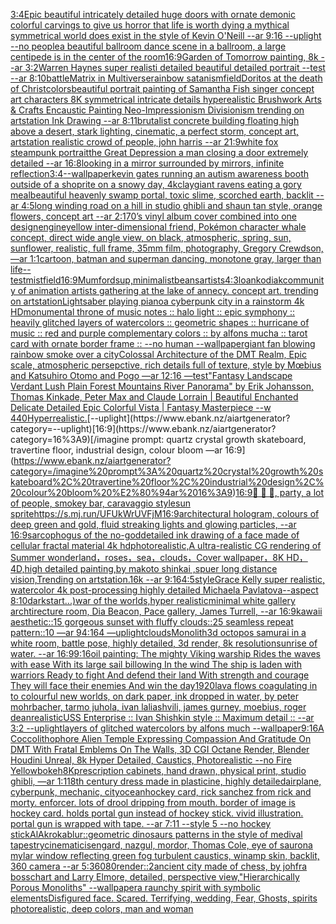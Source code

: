 [3:4](https://www.ebank.nz/aiartgenerator?category=3%3A4)[Epic beautiful intricately detailed huge doors with ornate demonic colorful carvings to give us horror that life is worth dying a mythical symmetrical world does exist in the style of Kevin O'Neill --ar 9:16 --uplight --no people](https://www.ebank.nz/aiartgenerator?category=Epic%20beautiful%20intricately%20detailed%20huge%20doors%20with%20ornate%20demonic%20colorful%20carvings%20to%20give%20us%20horror%20that%20life%20is%20worth%20dying%20a%20mythical%20symmetrical%20world%20does%20exist%20in%20the%20style%20of%20Kevin%20O%27Neill%20--ar%209%3A16%20--uplight%20--no%20people)[a beautiful ballroom dance scene in a ballroom, a large centipede is in the center of the room](https://www.ebank.nz/aiartgenerator?category=a%20beautiful%20ballroom%20dance%20scene%20in%20a%20ballroom%2C%20a%20large%20centipede%20is%20in%20the%20center%20of%20the%20room)[16:9](https://www.ebank.nz/aiartgenerator?category=16%3A9)[Garden of Tomorrow painting, 8k --ar 3:2](https://www.ebank.nz/aiartgenerator?category=Garden%20of%20Tomorrow%20painting%2C%208k%20--ar%203%3A2)[Warren Haynes super realisti  detailed beautiful detailed portrait --test --ar 8:10](https://www.ebank.nz/aiartgenerator?category=Warren%20Haynes%20super%20realisti%20%20detailed%20beautiful%20detailed%20portrait%20--test%20--ar%208%3A10)[battle](https://www.ebank.nz/aiartgenerator?category=battle)[Matrix in Multiverse](https://www.ebank.nz/aiartgenerator?category=Matrix%20in%20Multiverse)[rainbow satanism](https://www.ebank.nz/aiartgenerator?category=rainbow%20satanism)[field](https://www.ebank.nz/aiartgenerator?category=field)[Doritos at the death of Christ](https://www.ebank.nz/aiartgenerator?category=Doritos%20at%20the%20death%20of%20Christ)[colors](https://www.ebank.nz/aiartgenerator?category=colors)[beautiful portrait painting of Samantha Fish singer concept art characters 8K symmetrical intricate details hyperealistic Brushwork Arts & Crafts Encaustic Painting Neo-Impressionism Divisionism trending on artstation Ink Drawing --ar 8:11](https://www.ebank.nz/aiartgenerator?category=beautiful%20portrait%20painting%20of%20Samantha%20Fish%20singer%20concept%20art%20characters%208K%20symmetrical%20intricate%20details%20hyperealistic%20Brushwork%20Arts%20%26%20Crafts%20Encaustic%20Painting%20Neo-Impressionism%20Divisionism%20trending%20on%20artstation%20Ink%20Drawing%20--ar%208%3A11)[brutalist concrete building floating high above a desert, stark lighting, cinematic, a perfect storm, concept art, artstation realistic crowd of people, john harris --ar 21:9](https://www.ebank.nz/aiartgenerator?category=brutalist%20concrete%20building%20floating%20high%20above%20a%20desert%2C%20stark%20lighting%2C%20cinematic%2C%20a%20perfect%20storm%2C%20concept%20art%2C%20artstation%20realistic%20crowd%20of%20people%2C%20john%20harris%20--ar%2021%3A9)[white fox steampunk portrait](https://www.ebank.nz/aiartgenerator?category=white%20fox%20steampunk%20portrait)[the Great Depression a man closing a door extremely detailed --ar 16:8](https://www.ebank.nz/aiartgenerator?category=the%20Great%20Depression%20a%20man%20closing%20a%20door%20extremely%20detailed%20--ar%2016%3A8)[looking in a mirror surrounded by mirrors, infinite reflection](https://www.ebank.nz/aiartgenerator?category=looking%20in%20a%20mirror%20surrounded%20by%20mirrors%2C%20infinite%20reflection)[3:4](https://www.ebank.nz/aiartgenerator?category=3%3A4)[--wallpaper](https://www.ebank.nz/aiartgenerator?category=--wallpaper)[kevin gates running an autism awareness booth outside of a shoprite on a snowy day, 4k](https://www.ebank.nz/aiartgenerator?category=kevin%20gates%20running%20an%20autism%20awareness%20booth%20outside%20of%20a%20shoprite%20on%20a%20snowy%20day%2C%204k)[clay](https://www.ebank.nz/aiartgenerator?category=clay)[giant ravens eating a gory meal](https://www.ebank.nz/aiartgenerator?category=giant%20ravens%20eating%20a%20gory%20meal)[beautiful heavenly swamp portal, toxic slime, scorched earth, backlit --ar 4:5](https://www.ebank.nz/aiartgenerator?category=beautiful%20heavenly%20swamp%20portal%2C%20toxic%20slime%2C%20scorched%20earth%2C%20backlit%20--ar%204%3A5)[long winding road on a hill in studio ghibli and shaun tan style, orange flowers, concept art  --ar 2:1](https://www.ebank.nz/aiartgenerator?category=long%20winding%20road%20on%20a%20hill%20in%20studio%20ghibli%20and%20shaun%20tan%20style%2C%20orange%20flowers%2C%20concept%20art%20%20--ar%202%3A1)[70’s vinyl album cover combined into one design](https://www.ebank.nz/aiartgenerator?category=70%E2%80%99s%20vinyl%20album%20cover%20combined%20into%20one%20design)[engine](https://www.ebank.nz/aiartgenerator?category=engine)[yellow inter-dimensional friend, Pokémon character whale concept, direct wide angle view, on black, atmospheric, spring, sun, sunflower, realistic, full frame, 35mm film, photography, Gregory Crewdson, —ar 1:1](https://www.ebank.nz/aiartgenerator?category=yellow%20inter-dimensional%20friend%2C%20Pok%C3%A9mon%20character%20whale%20concept%2C%20direct%20wide%20angle%20view%2C%20on%20black%2C%20atmospheric%2C%20spring%2C%20sun%2C%20sunflower%2C%20realistic%2C%20full%20frame%2C%2035mm%20film%2C%20photography%2C%20Gregory%20Crewdson%2C%20%E2%80%94ar%201%3A1)[cartoon, batman and superman dancing, monotone gray, larger than life](https://www.ebank.nz/aiartgenerator?category=cartoon%2C%20batman%20and%20superman%20dancing%2C%20monotone%20gray%2C%20larger%20than%20life)[--test](https://www.ebank.nz/aiartgenerator?category=--test)[mist](https://www.ebank.nz/aiartgenerator?category=mist)[field](https://www.ebank.nz/aiartgenerator?category=field)[16:9](https://www.ebank.nz/aiartgenerator?category=16%3A9)[Mumford](https://www.ebank.nz/aiartgenerator?category=Mumford)[sup,minimalist](https://www.ebank.nz/aiartgenerator?category=sup%2Cminimalist)[beans](https://www.ebank.nz/aiartgenerator?category=beans)[artists](https://www.ebank.nz/aiartgenerator?category=artists)[4:3](https://www.ebank.nz/aiartgenerator?category=4%3A3)[loan](https://www.ebank.nz/aiartgenerator?category=loan)[kodiak](https://www.ebank.nz/aiartgenerator?category=kodiak)[community of animation artists gathering at the lake of annecy. concept art. trending on artstation](https://www.ebank.nz/aiartgenerator?category=community%20of%20animation%20artists%20gathering%20at%20the%20lake%20of%20annecy.%20concept%20art.%20trending%20on%20artstation)[Lightsaber playing piano](https://www.ebank.nz/aiartgenerator?category=Lightsaber%20playing%20piano)[a cyberpunk city in a rainstorm 4k HD](https://www.ebank.nz/aiartgenerator?category=a%20cyberpunk%20city%20in%20a%20rainstorm%204k%20HD)[monumental throne of music notes :: halo light :: epic symphony :: heavily glitched layers of watercolors :: geometric shapes :: hurricane of music :: red and purple complementary colors :: by alfons mucha :: tarot card with ornate border frame :: --no human --wallpaper](https://www.ebank.nz/aiartgenerator?category=monumental%20throne%20of%20music%20notes%20%3A%3A%20halo%20light%20%3A%3A%20epic%20symphony%20%3A%3A%20heavily%20glitched%20layers%20of%20watercolors%20%3A%3A%20geometric%20shapes%20%3A%3A%20hurricane%20of%20music%20%3A%3A%20red%20and%20purple%20complementary%20colors%20%3A%3A%20by%20alfons%20mucha%20%3A%3A%20tarot%20card%20with%20ornate%20border%20frame%20%3A%3A%20--no%20human%20--wallpaper)[giant fan blowing rainbow smoke over a city](https://www.ebank.nz/aiartgenerator?category=giant%20fan%20blowing%20rainbow%20smoke%20over%20a%20city)[Colossal Architecture of the DMT Realm, Epic scale, atmospheric persepctive, rich details full of texture, style by Mœbius and Katsuhiro Otomo and Pogo —ar 12:16 —test](https://www.ebank.nz/aiartgenerator?category=Colossal%20Architecture%20of%20the%20DMT%20Realm%2C%20Epic%20scale%2C%20atmospheric%20persepctive%2C%20rich%20details%20full%20of%20texture%2C%20style%20by%20M%C5%93bius%20and%20Katsuhiro%20Otomo%20and%20Pogo%20%E2%80%94ar%2012%3A16%20%E2%80%94test)["Fantasy Landscape Verdant Lush Plain Forest Mountains River Panorama" by Erik Johansson, Thomas Kinkade, Peter Max and Claude Lorrain |  Beautiful Enchanted Delicate Detailed Epic Colorful Vista | Fantasy Masterpiece --w 440](https://www.ebank.nz/aiartgenerator?category=%22Fantasy%20Landscape%20Verdant%20Lush%20Plain%20Forest%20Mountains%20River%20Panorama%22%20by%20Erik%20Johansson%2C%20Thomas%20Kinkade%2C%20Peter%20Max%20and%20Claude%20Lorrain%20%7C%20%20Beautiful%20Enchanted%20Delicate%20Detailed%20Epic%20Colorful%20Vista%20%7C%20Fantasy%20Masterpiece%20--w%20440)[Hyperrealistic.](https://www.ebank.nz/aiartgenerator?category=Hyperrealistic.)[--uplight](https://www.ebank.nz/aiartgenerator?category=--uplight)[16:9](https://www.ebank.nz/aiartgenerator?category=16%3A9)[/imagine prompt: quartz crystal growth skateboard, travertine floor, industrial design, colour bloom —ar 16:9](https://www.ebank.nz/aiartgenerator?category=/imagine%20prompt%3A%20quartz%20crystal%20growth%20skateboard%2C%20travertine%20floor%2C%20industrial%20design%2C%20colour%20bloom%20%E2%80%94ar%2016%3A9)[16:9](https://www.ebank.nz/aiartgenerator?category=16%3A9)[🍺 🍻 🥂, party, a lot of people, smokey bar, caravaggio style](https://www.ebank.nz/aiartgenerator?category=%F0%9F%8D%BA%20%F0%9F%8D%BB%20%F0%9F%A5%82%2C%20party%2C%20a%20lot%20of%20people%2C%20smokey%20bar%2C%20caravaggio%20style)[sun sprite](https://www.ebank.nz/aiartgenerator?category=sun%20sprite)[<https://s.mj.run/UFUkWrUVFjM>](https://www.ebank.nz/aiartgenerator?category=%3Chttps%3A//s.mj.run/UFUkWrUVFjM%3E)[16:9](https://www.ebank.nz/aiartgenerator?category=16%3A9)[architectural hologram, colours of deep green and gold, fluid streaking lights and glowing particles, --ar 16:9](https://www.ebank.nz/aiartgenerator?category=architectural%20hologram%2C%20colours%20of%20deep%20green%20and%20gold%2C%20fluid%20streaking%20lights%20and%20glowing%20particles%2C%20--ar%2016%3A9)[sarcophogus of the no-god](https://www.ebank.nz/aiartgenerator?category=sarcophogus%20of%20the%20no-god)[detailed ink drawing of a face made of cellular fractal material 4k hd](https://www.ebank.nz/aiartgenerator?category=detailed%20ink%20drawing%20of%20a%20face%20made%20of%20cellular%20fractal%20material%204k%20hd)[photorealistic,A ultra-realistic CG rendering of Summer wonderland，roses，sea，clouds，Cover wallpaper，8K HD，4D,high detailed painting,by makoto shinkai ,spuer long distance vision,Trending on artstation.16k --ar 9:16](https://www.ebank.nz/aiartgenerator?category=photorealistic%2CA%20ultra-realistic%20CG%20rendering%20of%20Summer%20wonderland%EF%BC%8Croses%EF%BC%8Csea%EF%BC%8Cclouds%EF%BC%8CCover%20wallpaper%EF%BC%8C8K%20HD%EF%BC%8C4D%2Chigh%20detailed%20painting%2Cby%20makoto%20shinkai%20%2Cspuer%20long%20distance%20vision%2CTrending%20on%20artstation.16k%20--ar%209%3A16)[4:5](https://www.ebank.nz/aiartgenerator?category=4%3A5)[style](https://www.ebank.nz/aiartgenerator?category=style)[Grace Kelly super realistic, watercolor 4k post-processing highly detailed Michaela Pavlatova--aspect 8:10](https://www.ebank.nz/aiartgenerator?category=Grace%20Kelly%20super%20realistic%2C%20watercolor%204k%20post-processing%20highly%20detailed%20Michaela%20Pavlatova--aspect%208%3A10)[dark](https://www.ebank.nz/aiartgenerator?category=dark)[start...)](https://www.ebank.nz/aiartgenerator?category=start...%29)[war of the worlds,hyper realistic](https://www.ebank.nz/aiartgenerator?category=war%20of%20the%20worlds%2Chyper%20realistic)[minimal white gallery archtirecture room, Dia Beacon, Pace gallery, James Turrell, --ar 16:9](https://www.ebank.nz/aiartgenerator?category=minimal%20white%20gallery%20archtirecture%20room%2C%20Dia%20Beacon%2C%20Pace%20gallery%2C%20James%20Turrell%2C%20--ar%2016%3A9)[kawaii aesthetic::15 gorgeous sunset with fluffy clouds::25 seamless repeat pattern::10  —ar 94:164 —uplight](https://www.ebank.nz/aiartgenerator?category=kawaii%20aesthetic%3A%3A15%20gorgeous%20sunset%20with%20fluffy%20clouds%3A%3A25%20seamless%20repeat%20pattern%3A%3A10%20%20%E2%80%94ar%2094%3A164%20%E2%80%94uplight)[clouds](https://www.ebank.nz/aiartgenerator?category=clouds)[Monolith](https://www.ebank.nz/aiartgenerator?category=Monolith)[3d octopos samurai  in a white room, battle pose,  highly detailed, 3d render, 8k resolution](https://www.ebank.nz/aiartgenerator?category=3d%20octopos%20samurai%20%20in%20a%20white%20room%2C%20battle%20pose%2C%20%20highly%20detailed%2C%203d%20render%2C%208k%20resolution)[sunrise of water. --ar 16:9](https://www.ebank.nz/aiartgenerator?category=sunrise%20of%20water.%20--ar%2016%3A9)[9:16](https://www.ebank.nz/aiartgenerator?category=9%3A16)[oil painting: The mighty Viking warship Rides the waves with ease With its large sail billowing In the wind The ship is laden with warriors Ready to fight And defend their land With strength and courage They will face their enemies And win the day](https://www.ebank.nz/aiartgenerator?category=oil%20painting%3A%20The%20mighty%20Viking%20warship%20Rides%20the%20waves%20with%20ease%20With%20its%20large%20sail%20billowing%20In%20the%20wind%20The%20ship%20is%20laden%20with%20warriors%20Ready%20to%20fight%20And%20defend%20their%20land%20With%20strength%20and%20courage%20They%20will%20face%20their%20enemies%20And%20win%20the%20day)[1920](https://www.ebank.nz/aiartgenerator?category=1920)[lava flows coagulating in to colourful new worlds, on dark paper, ink dropped in water, by peter mohrbacher, tarmo juhola, ivan laliashvili, james gurney, moebius, roger dean](https://www.ebank.nz/aiartgenerator?category=lava%20flows%20coagulating%20in%20to%20colourful%20new%20worlds%2C%20on%20dark%20paper%2C%20ink%20dropped%20in%20water%2C%20by%20peter%20mohrbacher%2C%20tarmo%20juhola%2C%20ivan%20laliashvili%2C%20james%20gurney%2C%20moebius%2C%20roger%20dean)[realistic](https://www.ebank.nz/aiartgenerator?category=realistic)[USS Enterprise :: Ivan Shishkin style :: Maximum detail :: --ar 3:2 --uplight](https://www.ebank.nz/aiartgenerator?category=USS%20Enterprise%20%3A%3A%20Ivan%20Shishkin%20style%20%3A%3A%20Maximum%20detail%20%3A%3A%20--ar%203%3A2%20--uplight)[layers of glitched watercolors by alfons much --wallpaper](https://www.ebank.nz/aiartgenerator?category=layers%20of%20glitched%20watercolors%20by%20alfons%20much%20--wallpaper)[9:16](https://www.ebank.nz/aiartgenerator?category=9%3A16)[A Coccolithophore Alien Temple Expressing Compassion And Gratitude On DMT With Fratal Emblems On The Walls, 3D CGI Octane Render, Blender Houdini Unreal, 8k Hyper Detailed, Caustics, Photorealistic --no Fire Yellow](https://www.ebank.nz/aiartgenerator?category=A%20Coccolithophore%20Alien%20Temple%20Expressing%20Compassion%20And%20Gratitude%20On%20DMT%20With%20Fratal%20Emblems%20On%20The%20Walls%2C%203D%20CGI%20Octane%20Render%2C%20Blender%20Houdini%20Unreal%2C%208k%20Hyper%20Detailed%2C%20Caustics%2C%20Photorealistic%20--no%20Fire%20Yellow)[bokeh](https://www.ebank.nz/aiartgenerator?category=bokeh)[8K](https://www.ebank.nz/aiartgenerator?category=8K)[prescription cabinets, hand drawn, physical print, studio ghibli, —ar 1:1](https://www.ebank.nz/aiartgenerator?category=prescription%20cabinets%2C%20hand%20drawn%2C%20physical%20print%2C%20studio%20ghibli%2C%20%E2%80%94ar%201%3A1)[18th century dress made in plasticine, highly detailed](https://www.ebank.nz/aiartgenerator?category=18th%20century%20dress%20made%20in%20plasticine%2C%20highly%20detailed)[airplane, cyberpunk, mechanic, city](https://www.ebank.nz/aiartgenerator?category=airplane%2C%20cyberpunk%2C%20mechanic%2C%20city)[ocean](https://www.ebank.nz/aiartgenerator?category=ocean)[hockey card, rick sanchez from rick and morty. enforcer. lots of drool dripping from mouth. border of image is hockey card. holds portal gun instead of hockey stick. vivid illustration. portal gun is wrapped with tape. --ar 7:11 --style 5 --no hockey stick](https://www.ebank.nz/aiartgenerator?category=hockey%20card%2C%20rick%20sanchez%20from%20rick%20and%20morty.%20enforcer.%20lots%20of%20drool%20dripping%20from%20mouth.%20border%20of%20image%20is%20hockey%20card.%20holds%20portal%20gun%20instead%20of%20hockey%20stick.%20vivid%20illustration.%20portal%20gun%20is%20wrapped%20with%20tape.%20--ar%207%3A11%20--style%205%20--no%20hockey%20stick)[AlAkroka](https://www.ebank.nz/aiartgenerator?category=AlAkroka)[blur](https://www.ebank.nz/aiartgenerator?category=blur)[::](https://www.ebank.nz/aiartgenerator?category=%3A%3A)[geometric dinosaurs patterns in the style of medival tapestry](https://www.ebank.nz/aiartgenerator?category=geometric%20dinosaurs%20patterns%20in%20the%20style%20of%20medival%20tapestry)[cinematic](https://www.ebank.nz/aiartgenerator?category=cinematic)[isengard, nazgul, mordor,  Thomas Cole, eye of sauron](https://www.ebank.nz/aiartgenerator?category=isengard%2C%20nazgul%2C%20mordor%2C%20%20Thomas%20Cole%2C%20eye%20of%20sauron)[a mylar window reflecting green fog turbulent caustics, winamp skin, backlit, 360 camera --ar 5:3](https://www.ebank.nz/aiartgenerator?category=a%20mylar%20window%20reflecting%20green%20fog%20turbulent%20caustics%2C%20winamp%20skin%2C%20backlit%2C%20360%20camera%20--ar%205%3A3)[6080](https://www.ebank.nz/aiartgenerator?category=6080)[render::2](https://www.ebank.nz/aiartgenerator?category=render%3A%3A2)[ancient city made of chess, by johfra bosschart and Larry Elmore, detailed, perspective view,](https://www.ebank.nz/aiartgenerator?category=ancient%20city%20made%20of%20chess%2C%20by%20johfra%20bosschart%20and%20Larry%20Elmore%2C%20detailed%2C%20perspective%20view%2C)["Hierarchically Porous Monoliths" --wallpaper](https://www.ebank.nz/aiartgenerator?category=%22Hierarchically%20Porous%20Monoliths%22%20--wallpaper)[a raunchy spirit with symbolic elements](https://www.ebank.nz/aiartgenerator?category=a%20raunchy%20spirit%20with%20symbolic%20elements)[Disfigured face. Scared. Terrifying, wedding, Fear, Ghosts, spirits photorealistic, deep colors, man and woman](https://www.ebank.nz/aiartgenerator?category=Disfigured%20face.%20Scared.%20Terrifying%2C%20wedding%2C%20Fear%2C%20Ghosts%2C%20spirits%20photorealistic%2C%20deep%20colors%2C%20man%20and%20woman)